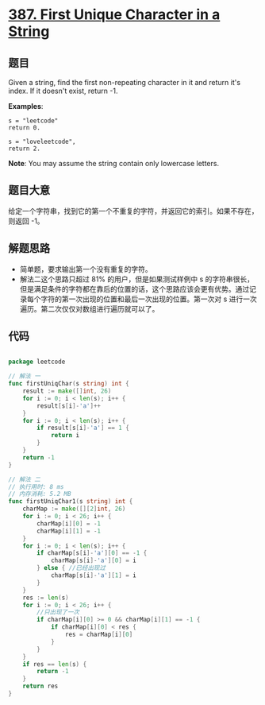 # [387. First Unique Character in a String](https://leetcode.com/problems/first-unique-character-in-a-string/)

## 题目

Given a string, find the first non-repeating character in it and return it's index. If it doesn't exist, return -1.

**Examples**:

    s = "leetcode"
    return 0.
    
    s = "loveleetcode",
    return 2.

**Note**: You may assume the string contain only lowercase letters.



## 题目大意

给定一个字符串，找到它的第一个不重复的字符，并返回它的索引。如果不存在，则返回 -1。


## 解题思路

- 简单题，要求输出第一个没有重复的字符。
- 解法二这个思路只超过 81% 的用户，但是如果测试样例中 s 的字符串很长，但是满足条件的字符都在靠后的位置的话，这个思路应该会更有优势。通过记录每个字符的第一次出现的位置和最后一次出现的位置。第一次对 s 进行一次遍历。第二次仅仅对数组进行遍历就可以了。


## 代码

```go

package leetcode

// 解法 一
func firstUniqChar(s string) int {
	result := make([]int, 26)
	for i := 0; i < len(s); i++ {
		result[s[i]-'a']++
	}
	for i := 0; i < len(s); i++ {
		if result[s[i]-'a'] == 1 {
			return i
		}
	}
	return -1
}

// 解法 二
// 执行用时: 8 ms
// 内存消耗: 5.2 MB
func firstUniqChar1(s string) int {
	charMap := make([][2]int, 26)
	for i := 0; i < 26; i++ {
		charMap[i][0] = -1
		charMap[i][1] = -1
	}
	for i := 0; i < len(s); i++ {
		if charMap[s[i]-'a'][0] == -1 {
			charMap[s[i]-'a'][0] = i
		} else { //已经出现过
			charMap[s[i]-'a'][1] = i
		}
	}
	res := len(s)
	for i := 0; i < 26; i++ {
		//只出现了一次
		if charMap[i][0] >= 0 && charMap[i][1] == -1 {
			if charMap[i][0] < res {
				res = charMap[i][0]
			}
		}
	}
	if res == len(s) {
		return -1
	}
	return res
}

```